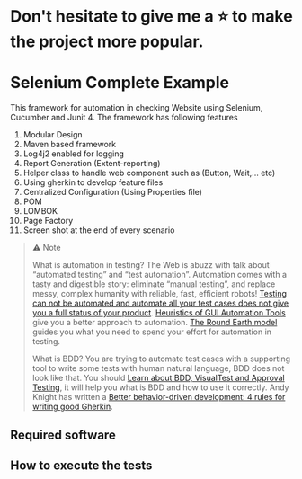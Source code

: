 # Don't hesitate to give me a ⭐ to make the project more popular.
# Selenium Complete Example
This framework for automation in checking Website using Selenium, Cucumber and Junit 4.
The framework has following features
1.	Modular Design
2.	Maven based framework
3.	Log4j2 enabled for logging
4.	Report Generation (Extent-reporting)
5.	Helper class to handle web component such as (Button, Wait,... etc)
6.	Using gherkin to develop feature files
7.	Centralized Configuration (Using Properties file)
8.	POM
9.	LOMBOK
10.	Page Factory
11.	Screen shot at the end of every scenario
> :warning: Note
> 
> What is automation in testing? The Web is abuzz with talk about “automated testing” and “test automation”. Automation comes with a tasty and digestible story: eliminate “manual testing”, and replace messy, complex humanity with reliable, fast, efficient robots! [Testing can not be automated and automate all your test cases does not give you a full status of your product](https://developsense.com/blog/2019/12/the-secret-life-of-automation). [Heuristics of GUI Automation Tools](https://developsense.com/blog/2007/08/heuristics-of-gui-automation-tools) give you a better approach to automation. [The Round Earth model](https://www.satisfice.com/blog/archives/4947) guides you what you need to spend your effort  for automation in testing.
>
> What is BDD? You are trying to automate test cases with a supporting tool to write some tests with human natural language, BDD does not look like that. You should [Learn about BDD, VisualTest and Approval Testing](https://cucumber.io/blog/bdd/bdd-approval-testing-and-visualtest/), it will help you what is BDD and how to use it correctly. Andy Knight has written a [Better behavior-driven development: 4 rules for writing good Gherkin](https://techbeacon.com/app-dev-testing/better-behavior-driven-development-4-rules-writing-good-gherkin).
## Required software
## How to execute the tests
